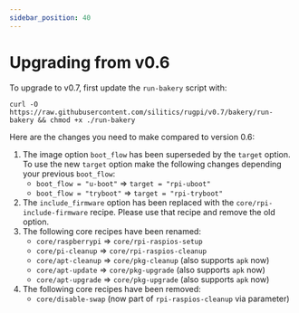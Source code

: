 ```yaml
---
sidebar_position: 40
---
```


# Upgrading from v0.6

To upgrade to v0.7, first update the `run-bakery` script with:

```shell
curl -O https://raw.githubusercontent.com/silitics/rugpi/v0.7/bakery/run-bakery && chmod +x ./run-bakery
```

Here are the changes you need to make compared to version 0.6:

1. The image option `boot_flow` has been superseded by the `target` option. To use the new `target` option make the following changes depending your previous `boot_flow`:
    - `boot_flow = "u-boot"` ⇒ `target = "rpi-uboot"`
    - `boot_flow = "tryboot"` ⇒ `target = "rpi-tryboot"`
2. The `include_firmware` option has been replaced with the `core/rpi-include-firmware` recipe. Please use that recipe and remove the old option.
3. The following core recipes have been renamed:
    - `core/raspberrypi` ⇒ `core/rpi-raspios-setup`
    - `core/pi-cleanup` ⇒ `core/rpi-raspios-cleanup`
    - `core/apt-cleanup` ⇒ `core/pkg-cleanup` (also supports `apk` now)
    - `core/apt-update` ⇒ `core/pkg-upgrade` (also supports `apk` now)
    - `core/apt-upgrade` ⇒ `core/pkg-upgrade` (also supports `apk` now)
4. The following core recipes have been removed:
    - `core/disable-swap` (now part of `rpi-raspios-cleanup` via parameter)